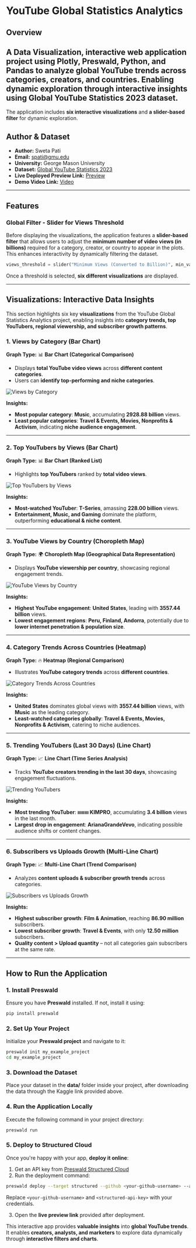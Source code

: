 # **YouTube Global Statistics Analytics**

## **Overview**

**A Data Visualization, interactive web application project using Plotly, Preswald, Python, and Pandas** to analyze **global YouTube trends** across **categories, creators, and countries**. Enabling **dynamic exploration** through **interactive insights** using **Global YouTube Statistics 2023** dataset.
---

The application includes **six interactive visualizations** and **a slider-based filter** for dynamic exploration.

## **Author & Dataset**
- **Author:** Sweta Pati  
- **Email:** spati@gmu.edu  
- **University:** George Mason University  
- **Dataset:** [Global YouTube Statistics 2023](https://www.kaggle.com/datasets/nelgiriyewithana/global-youtube-statistics-2023?resource=download)  
- **Live Deployed Preview Link:** [Preview](https://my-example-project-514006-3h0rzgww-ndjz2ws6la-ue.a.run.app) 
- **Demo Video Link:** [Video](https://drive.google.com/file/d/1dIltYoPJXD8v64u2FJ1dohb0a2Vnw4o0/view?usp=sharing) 
---

## **Features**
### **Global Filter - Slider for Views Threshold**
Before displaying the visualizations, the application features a **slider-based filter** that allows users to adjust the **minimum number of video views (in billions)** required for a category, creator, or country to appear in the plots. This enhances interactivity by dynamically filtering the dataset.

```python
views_threshold = slider("Minimum Views (Converted to Billion)", min_val=0, max_val=max_views, default=0.5)
```

Once a threshold is selected, **six different visualizations** are displayed.

---

## **Visualizations: Interactive Data Insights**

This section highlights six key **visualizations** from the YouTube Global Statistics Analytics project, enabling insights into **category trends, top YouTubers, regional viewership, and subscriber growth patterns**.

### **1. Views by Category (Bar Chart)**
**Graph Type:** 📊 **Bar Chart (Categorical Comparison)**  
- Displays **total YouTube video views** across **different content categories**.
- Users can **identify top-performing and niche categories**.

<div class="row justify-content-sm-center">
    <div class="col-sm mt-3 mt-md-0">
        <img src="img/preswald_p1.png" alt="Views by Category" class="img-fluid rounded z-depth-1">
    </div>
</div>

**Insights:**  
- **Most popular category**: **Music**, accumulating **2928.88 billion** views.  
- **Least popular categories**: **Travel & Events, Movies, Nonprofits & Activism**, indicating **niche audience engagement**.

---

### **2. Top YouTubers by Views (Bar Chart)**
**Graph Type:** 📊 **Bar Chart (Ranked List)**  
- Highlights **top YouTubers** ranked by **total video views**.

<div class="row justify-content-sm-center">
    <div class="col-sm mt-3 mt-md-0">
        <img src="img/preswald_p2.png" alt="Top YouTubers by Views" class="img-fluid rounded z-depth-1">
    </div>
</div>

**Insights:**   
- **Most-watched YouTuber**: **T-Series**, amassing **228.00 billion** views.  
- **Entertainment, Music, and Gaming** dominate the platform, outperforming **educational & niche content**.

---

### **3. YouTube Views by Country (Choropleth Map)**
**Graph Type:** 🌍 **Choropleth Map (Geographical Data Representation)**  
- Displays **YouTube viewership per country**, showcasing regional engagement trends.

<div class="row justify-content-sm-center">
    <div class="col-sm mt-3 mt-md-0">
        <img src="img/preswald_p3.png" alt="YouTube Views by Country" class="img-fluid rounded z-depth-1">
    </div>
</div>

**Insights:**  
- **Highest YouTube engagement**: **United States**, leading with **3557.44 billion** views.  
- **Lowest engagement regions**: **Peru, Finland, Andorra**, potentially due to **lower internet penetration & population size**.

---

### **4. Category Trends Across Countries (Heatmap)**
**Graph Type:** 🔥 **Heatmap (Regional Comparison)**  
- Illustrates **YouTube category trends** across **different countries**.

<div class="row justify-content-sm-center">
    <div class="col-sm mt-3 mt-md-0">
        <img src="img/preswald_p4.png" alt="Category Trends Across Countries" class="img-fluid rounded z-depth-1">
    </div>
</div>

**Insights:**  
- **United States** dominates global views with **3557.44 billion** views, with **Music** as the leading category.  
- **Least-watched categories globally**: **Travel & Events, Movies, Nonprofits & Activism**, catering to niche audiences.

---

### **5. Trending YouTubers (Last 30 Days) (Line Chart)**
**Graph Type:** 📈 **Line Chart (Time Series Analysis)**  
- Tracks **YouTube creators trending in the last 30 days**, showcasing engagement fluctuations.

<div class="row justify-content-sm-center">
    <div class="col-sm mt-3 mt-md-0">
        <img src="img/preswald_p5.png" alt="Trending YouTubers" class="img-fluid rounded z-depth-1">
    </div>
</div>

**Insights:**   
- **Most trending YouTuber**: **ıııııııı KIMPRO**, accumulating **3.4 billion** views in the last month.  
- **Largest drop in engagement**: **ArianaGrandeVevo**, indicating possible audience shifts or content changes.

---

### **6. Subscribers vs Uploads Growth (Multi-Line Chart)**
**Graph Type:** 📈 **Multi-Line Chart (Trend Comparison)**  
- Analyzes **content uploads & subscriber growth trends** across categories.

<div class="row justify-content-sm-center">
    <div class="col-sm mt-3 mt-md-0">
        <img src="img/preswald_p6.png" alt="Subscribers vs Uploads Growth" class="img-fluid rounded z-depth-1">
    </div>
</div>

**Insights:**  
- **Highest subscriber growth**: **Film & Animation**, reaching **86.90 million** subscribers.  
- **Lowest subscriber growth**: **Travel & Events**, with only **12.50 million** subscribers.  
- **Quality content > Upload quantity** – not all categories gain subscribers at the same rate.

---

## **How to Run the Application**
### **1. Install Preswald**
Ensure you have **Preswald** installed. If not, install it using:

```bash
pip install preswald
```

### **2. Set Up Your Project**
Initialize your **Preswald project** and navigate to it:

```bash
preswald init my_example_project
cd my_example_project
```

### **3. Download the Dataset**
Place your dataset in the **data/** folder inside your project, after downloading the data through the Kaggle link provided above.

### **4. Run the Application Locally**
Execute the following command in your project directory:

```bash
preswald run
```

### **5. Deploy to Structured Cloud**
Once you're happy with your app, **deploy it online**:

1. Get an API key from [Preswald Structured Cloud](https://app.preswald.com)
2. Run the deployment command:

```bash
preswald deploy --target structured --github <your-github-username> --api-key <structured-api-key> hello.py
```

Replace `<your-github-username>` and `<structured-api-key>` with your credentials.

3. Open the **live preview link** provided after deployment.

This interactive app provides **valuable insights** into **global YouTube trends**. It enables **creators, analysts, and marketers** to explore data dynamically through **interactive filters and charts**.






